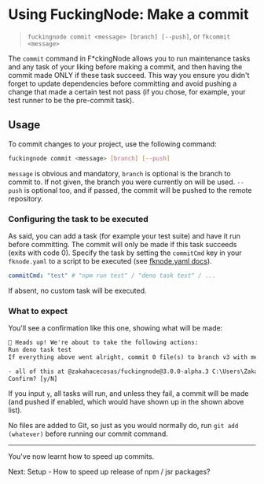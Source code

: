 # Using FuckingNode: Make a commit

> `fuckingnode commit <message> [branch] [--push]`, or `fkcommit <message>`

The `commit` command in F\*ckingNode allows you to run maintenance tasks and any task of your liking before making a commit, and then having the commit made ONLY if these task succeed. This way you ensure you didn't forget to update dependencies before committing and avoid pushing a change that made a certain test not pass (if you chose, for example, your test runner to be the pre-commit task).

## Usage

To commit changes to your project, use the following command:

```bash
fuckingnode commit <message> [branch] [--push]
```

`message` is obvious and mandatory, `branch` is optional is the branch to commit to. If not given, the branch you were currently on will be used. `--push` is optional too, and if passed, the commit will be pushed to the remote repository.

### Configuring the task to be executed

As said, you can add a task (for example your test suite) and have it run before committing. The commit will only be made if this task succeeds (exits with code 0). Specify the task by setting the `commitCmd` key in your `fknode.yaml` to a script to be executed (see [fknode.yaml docs](fknode-yaml.md)).

```yaml
commitCmd: "test" # "npm run test" / "deno task test" / ...
```

If absent, no custom task will be executed.

### What to expect

You'll see a confirmation like this one, showing what will be made:

```txt
🚨 Heads up! We're about to take the following actions:
Run deno task test
If everything above went alright, commit 0 file(s) to branch v3 with message "test"

- all of this at @zakahacecosas/fuckingnode@3.0.0-alpha.3 C:\Users\Zaka\FuckingNode
Confirm? [y/N]
```

If you input `y`, all tasks will run, and unless they fail, a commit will be made (and pushed if enabled, which would have shown up in the shown above list).

No files are added to Git, so just as you would normally do, run `git add (whatever)` before running our commit command.

---

You've now learnt how to speed up commits.

Next: Setup - How to speed up release of npm / jsr packages?
